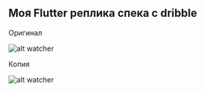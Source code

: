 ## Моя Flutter реплика спека с dribble

Оригинал

![alt watcher](https://raw.githubusercontent.com/caseyryan/flutter_ecommerce_mechanics/master/assets/ecommerce_spec.gif)

Копия

![alt watcher](https://github.com/caseyryan/flutter_ecommerce_mechanics/blob/master/assets/challenge.gif?raw=true)
